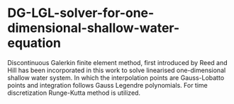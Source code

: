 # DG-LGL-solver-for-one-dimensional-shallow-water-equation
Discontinuous Galerkin finite element method, first introduced by Reed and Hill has
been incorporated in this work to solve linearised one-dimensional shallow water system. In
which the interpolation points are Gauss-Lobatto points and integration follows Gauss Legendre
polynomials. For time discretization Runge-Kutta method is utilized.
